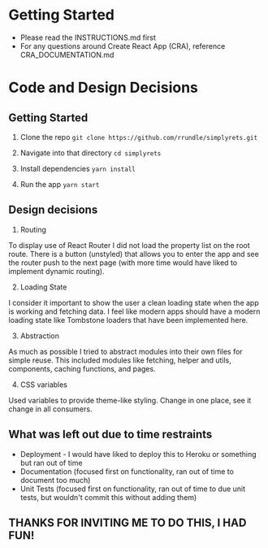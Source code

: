 # Getting Started

- Please read the INSTRUCTIONS.md first
- For any questions around Create React App (CRA), reference
  CRA_DOCUMENTATION.md

# Code and Design Decisions

<!-- Please document your code & design decisions here. -->

## Getting Started

1. Clone the repo
`git clone https://github.com/rrundle/simplyrets.git`

2. Navigate into that directory
`cd simplyrets`

3. Install dependencies
`yarn install`

4. Run the app
`yarn start`

## Design decisions
1. Routing

  To display use of React Router I did not load the property list on the root route. There is a button (unstyled) that allows you
  to enter the app and see the router push to the next page (with more time would have liked to implement dynamic routing).

2. Loading State

  I consider it important to show the user a clean loading state when the app is working and fetching data. I feel like modern apps should have
  a modern loading state like Tombstone loaders that have been implemented here.

3. Abstraction

  As much as possible I tried to abstract modules into their own files for simple reuse. This included modules like fetching, helper and utils, components,
  caching functions, and pages.

4. CSS variables

  Used variables to provide theme-like styling. Change in one place, see it change in all consumers.

## What was left out due to time restraints

- Deployment - I would have liked to deploy this to Heroku or something but ran out of time
- Documentation (focused first on functionality, ran out of time to document too much)
- Unit Tests (focused first on functionality, ran out of time to due unit tests, but wouldn't commit this without adding them)

## THANKS FOR INVITING ME TO DO THIS, I HAD FUN!
